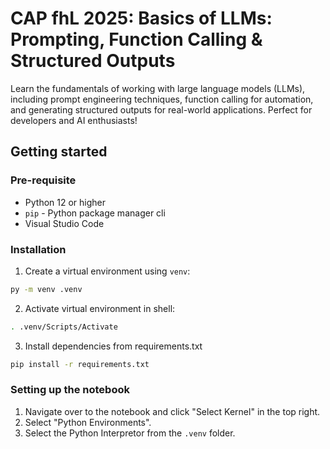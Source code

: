 # CAP fhL 2025: Basics of LLMs: Prompting, Function Calling & Structured Outputs

Learn the fundamentals of working with large language models (LLMs), including prompt engineering techniques, function calling for automation, and generating structured outputs for real-world applications. Perfect for developers and AI enthusiasts!

## Getting started

### Pre-requisite
* Python 12 or higher
* `pip` - Python package manager cli
* Visual Studio Code

### Installation
1. Create a virtual environment using `venv`:

```sh
py -m venv .venv
```

2. Activate virtual environment in shell:

```sh
. .venv/Scripts/Activate
```

3. Install dependencies from requirements.txt

```sh
pip install -r requirements.txt
```

### Setting up the notebook

1. Navigate over to the notebook and click "Select Kernel" in the top right. 
2. Select "Python Environments".
3. Select the Python Interpretor from the `.venv` folder.